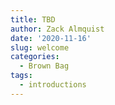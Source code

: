```yaml
---
title: TBD
author: Zack Almquist
date: '2020-11-16'
slug: welcome
categories:
  - Brown Bag
tags:
  - introductions
---
```


